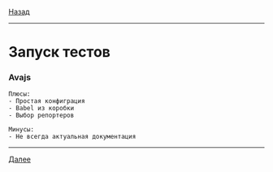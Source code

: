 [Назад](/e2e-stack/slides/2.md)

---

# Запуск тестов

### Avajs

    Плюсы:
    - Простая конфиграция
    - Babel из коробки
    - Выбор репортеров

    Минусы:
    - Не всегда актуальная документация

---

[Далее](/e2e-stack/slides/4.md)
